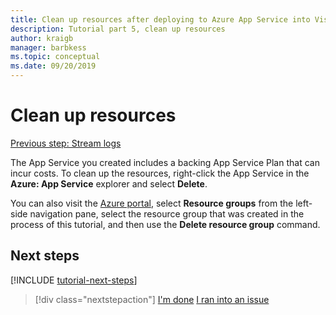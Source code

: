```yaml
---
title: Clean up resources after deploying to Azure App Service into Visual Studio Code
description: Tutorial part 5, clean up resources
author: kraigb
manager: barbkess
ms.topic: conceptual
ms.date: 09/20/2019
---
```


# Clean up resources

[Previous step: Stream logs](tutorial-vscode-azure-app-service-node-04.md)

The App Service you created includes a backing App Service Plan that can incur costs. To clean up the resources, right-click the App Service in the **Azure: App Service** explorer and select **Delete**.

You can also visit the [Azure portal](https://portal.azure.com), select **Resource groups** from the left-side navigation pane, select the resource group that was created in the process of this tutorial, and then use the **Delete resource group** command.

## Next steps

[!INCLUDE [tutorial-next-steps](includes/tutorial-next-steps.md)]

> [!div class="nextstepaction"]
> [I'm done](node-howto-deploy-web-app.md) [I ran into an issue](https://www.research.net/r/PWZWZ52?tutorial=node-deployment-azureappservice&step=clean-up-resources)
